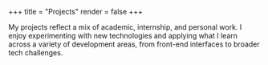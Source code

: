 +++
title = "Projects"
render = false
+++

My projects reflect a mix of academic, internship, and personal work. I enjoy experimenting with new technologies and applying what I learn across a variety of development areas, from front-end interfaces to broader tech challenges.
